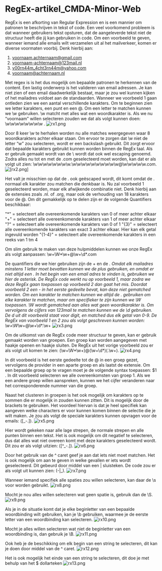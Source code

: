# RegEx-artikel_CMDA-Minor-Web

RegEx is een afkorting van Regular Expression en is een mannier om patronen te beschrijven in tekst of code. Een veel voorkomend probleem is dat wanneer gebruikers tekst opsturen, dat de aangeleverde tekst niet de structuur heeft die jij kan gebruiken in code.
Om een voorbeeld te geven, wanneer iemand alle emails wilt verzamelen uit al het mailverkeer, komen er diverse voormaten voorbij. 
Denk hierbij aan: 
1. voornaam.achternaam@gmail.com
2. voornaam-achternaam@123mail.nl
3. v00rn44m_4cht3rn44m@yahoo.com
4. voornaam@achternaam.nl


Met regex is is het dus mogelijk om bepaalde patronen te herkennen van de content. Een lastig onderwerp is het valideren van email adressen. Je kan niet zien of een email daadwerkelijk bestaat, maar je zou wel kunnen kijken of het mailadres voldoet aan de standaarden. Wanneer we voorbeeld 1 gaan ontleden zien we een aantal verschillende karakters. Om te beginnen zien we letter karakters, een punt en een @. Om een letter te matchen kunnen we \w gebruiken. \w matcht met alles wat een woordkarakter is. Als we nu “voornaam” willen selecteren zouden we dat als volgt kunnen doen: \w\w\w\w\w\w\w\w . 
![rx1.png](rx1.png)

Door 8 keer \w te herhalen worden nu alle matches weergegeven waar 8 woordkarakters achter elkaar staan.  Om ervoor te zorgen dat \w niet de letter “w” zou selecteren, wordt er een backslash gebruikt. Dit zorgt ervoor dat bepaalde karakters gebruikt kunnen worden binnen de RegEx taal. Als er gebruik gemaakt wordt van de \ wordt dat ook wel escaping genoemd. Zodra alles nu tot en met de .com geselecteerd moet worden, kan dat er als volgt uit zien: \w\w\w\w\w\w\w\w\.\w\w\w\w\w\w\w\w\w\w@\w\w\w\w\w\.com. 
![[rx2.png]](rx2.png)

Het valt je misschien op dat de . ook geëscaped wordt, dit komt omdat de . normaal elk karakter zou matchen die denkbaar is. Nu zal voorbeeld 1 geselecteerd worden, maar elk afwijkende combinatie niet. Denk hierbij aan de extensies zoals .nl. of .org, maar ook de verhouding van 18 karakters voor de @. Om dit gemakkelijk op te delen zijn er de volgende Quantifiers beschikbaar:

"*" 	  = selecteert alle overeenkomende karakters van 0 of meer achter elkaar
"+" 	  = selecteert alle overeenkomende karakters van 1 of meer achter elkaar
"?" 	  = selecteert alle overeenkomende karakters van 0 of 1 
"{3}"	  = selecteert alle overeenkomende karakters van exact 3 achter elkaar. Hier kan elk getal ingevuld worden
"{1-4}"	= selecteert alle overeenkomende karakters in een reeks van 1 tm 4

Om slim gebruik te maken van deze hulpmiddelen kunnen we onze RegEx als volgt aanpassen: \w+\W*\w+@\w+\d*\.com


De quantifiers die we hier gebruiken zijn de + en de *. Omdat elk mailadres minstens 1 letter moet bevatten kunnen we de plus gebruiken, en omdat er niet altijd een . In het begin van een email adres te vinden is, gebruiken we hier de asterisk. De RegEx code werkt nu op voorbeeld 1, maar zodra we deze RegEx gaan toepassen op voorbeeld 2 dan gaat het mis. Doordat voorbeeld 2 een - in het eerste gedeelte bevat, kan deze niet gematched worden. Om een karakter te matchen kunnen we altijd de \. gebruiken om elke karakter te matchen, maar om specifieker te zijn kunnen we \W toepassen. \W wordt gematched aan alles wat geen woordkarakter is. Om vervolgens de cijfers van 123mail te matchen kunnen we de \d gebruiken. De d uit dit voorbeeld staat voor digit, en matched dus elk getal van 0-9. De RegEx van voorbeeld 1 en 2 zou als volgt geschreven kunnen worden: \w+\W*\w+@\w+\d*\.\w+
![rx3.png](rx3.png)

Om de uitkomst van de RegEx code meer structuur te geven, kan er gebruik gemaakt worden van groepen. Een groep kan worden aangegeven met haakje openen en haakje sluiten. De RegEx uit het vorige voorbeeld zou er als volgt uit komen te zien: (\w+\W*\w+)@(\w+\d*)(\.\w+). 
![rx4.png](rx4.png)


In dit voorbeeld is het eerste gedeelte tot de @ in een groep gezet, vervolgens de provider in een aparte groep en als laatst de extensie. Om een bepaalde groep op te vragen moet je de volgende syntax toepassen: $1 . In dit voorbeeld selecteren we alle overeenkomsten van groep 1. Als we een andere groep willen aanspreken, kunnen we het cijfer veranderen naar het corresponderende nummer van die groep.

Naast het clusteren in groepen is het ook mogelijk om karakters op te sommen die er mogelijk in zouden kunnen zitten. Dit is mogelijk door de brackets te gebruiken. Het voordeel hiervan is dat je heel specifiek kan aangeven welke characters er voor kunnen komen binnen de selectie die je wilt maken. Je zou als volgt de speciale karakters kunnen opvragen voor de emails: ([\_\-\.]).
![rx5.png](rx5.png)

Hier wordt gekeken naar alle lage strepen, de normale strepen en alle punten binnen een tekst. Het is ook mogelijk om dit negatief te selecteren, dus dat alles wat niet overeen komt met deze karakters geselecteerd wordt. Dit zou er als volgt uitzien: ([^\_\-\.]).
![rx6.png](rx6.png)

Door het gebruik van de ^ caret geef je aan dat iets niet moet matchen. Het is ook mogelijk om aan te geven in welke gevallen er iets wordt geselecteerd. Dit gebeurd door middel van een | sluisteken. De code zou er als volgt uit kunnen zien: (-|_). 
![rx7.png](rx7.png)

Wanneer iemand specifiek alle spaties zou willen selecteren, kan daar de \s voor worden gebruikt. 
![rx8.png](rx8.png)

Mocht je nou alles willen selecteren wat geen spatie is, gebruik dan de \S. 
![rx9.png](rx9.png)

Als je in de situatie komt dat je elke beginletter van een bepaalde woordbinding wilt gebruiken, kan je \b gebruiken, waarmee je de eerste letter van een woordbinding kan selecteren. 
![rx10.png](rx10.png)


Mocht je alles willen selecteren wat niet de beginletter van een woordbinding is, dan gebruik je \B. 
![rx11.png](rx11.png)


Ook heb je de beschikking om elk begin van een string te selecteren, dit kan je doen door middel van de ^ caret. 
![rx12.png](rx12.png)


Het is ook mogelijk het einde van een string te selecteren, dit doe je met behulp van het $ dollarteken 
![rx13.png](rx13.png)
